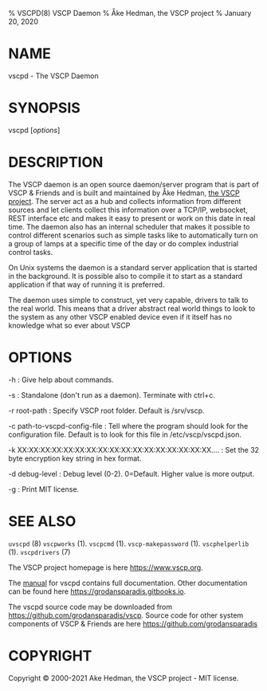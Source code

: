 % VSCPD(8) VSCP Daemon
% Åke Hedman, the VSCP project
% January 20, 2020

# NAME

vscpd - The VSCP Daemon

# SYNOPSIS

vscpd [*options*]

# DESCRIPTION

The VSCP daemon is an open source daemon/server program that is part of VSCP & Friends and is built and maintained by Åke Hedman, [the VSCP project](https://www.vscp.org). The server act as a hub and collects information from different sources and let clients collect this information over a TCP/IP, websocket, REST interface etc and makes it easy to present or work on this date in real time. The daemon also has an internal scheduler that makes it possible to control different scenarios such as simple tasks like to automatically turn on a group of lamps at a specific time of the day or do complex industrial control tasks.

On Unix systems the daemon is a standard server application that is started in the background. It is possible also to compile it to start as a standard application if that way of running it is preferred.

The daemon uses simple to construct, yet very capable, drivers to talk to the real world. This means that a driver abstract real world things to look to the system as any other VSCP enabled device even if it itself has no knowledge what so ever about VSCP

# OPTIONS

-h
: Give help about commands.

-s
: Standalone (don't run as a daemon). Terminate with ctrl+c.

-r root-path
: Specify VSCP root folder. Default is /srv/vscp.

-c path-to-vscpd-config-file
: Tell where the program should look for the configuration file. Default is to look for this file in /etc/vscp/vscpd.json.

-k XX:XX:XX:XX:XX:XX:XX:XX:XX:XX:XX:XX:XX:XX:XX:XX:XX....
: Set the 32 byte encryption key string in hex format.

-d debug-level
: Debug level (0-2). 0=Default. Higher value is more output.

-g
: Print MIT license.

# SEE ALSO

`uvscpd` (8)
`vscpworks` (1).
`vscpcmd` (1).
`vscp-makepassword` (1).
`vscphelperlib` (1).
`vscpdrivers` (7)

The VSCP project homepage is here <https://www.vscp.org>.

The [manual](https://grodansparadis.gitbooks.io/the-vscp-daemon) for vscpd contains full documentation. Other documentation can be found here <https://grodansparadis.gitbooks.io>.

The vscpd source code may be downloaded from <https://github.com/grodansparadis/vscp>. Source code for other system components of VSCP & Friends are here <https://github.com/grodansparadis>

# COPYRIGHT
Copyright © 2000-2021 Ake Hedman, the VSCP project - MIT license.
